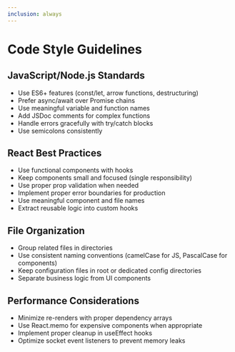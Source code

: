 ```yaml
---
inclusion: always
---
```


# Code Style Guidelines

## JavaScript/Node.js Standards
- Use ES6+ features (const/let, arrow functions, destructuring)
- Prefer async/await over Promise chains
- Use meaningful variable and function names
- Add JSDoc comments for complex functions
- Handle errors gracefully with try/catch blocks
- Use semicolons consistently

## React Best Practices
- Use functional components with hooks
- Keep components small and focused (single responsibility)
- Use proper prop validation when needed
- Implement proper error boundaries for production
- Use meaningful component and file names
- Extract reusable logic into custom hooks

## File Organization
- Group related files in directories
- Use consistent naming conventions (camelCase for JS, PascalCase for components)
- Keep configuration files in root or dedicated config directories
- Separate business logic from UI components

## Performance Considerations
- Minimize re-renders with proper dependency arrays
- Use React.memo for expensive components when appropriate
- Implement proper cleanup in useEffect hooks
- Optimize socket event listeners to prevent memory leaks